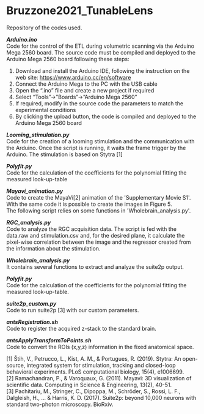 # Bruzzone2021_TunableLens
Repository of the codes used.

**_Arduino.ino_**   
Code for the control of the ETL during volumetric scanning via the Arduino Mega 2560 board.
The source code must be compiled and deployed to the Arduino Mega 2560 board following these steps:
1) Download and install the Arduino IDE, following the instruction on the web site:
<https://www.arduino.cc/en/software>
2) Connect the Arduino Mega to the PC with the USB cable
3) Open the “.ino” file and create a new project if required
4) Select “Tools”&#8594;”Boards”&#8594;”Arduino Mega 2560”
5) If required, modify in the source code the parameters to match the experimental conditions
6) By clicking the upload button, the code is compiled and deployed to the Arduino Mega 2560 board   


**_Looming_stimulation.py_**  
Code for the creation of a looming stimulation and the communication with the Arduino. Once the script is running, it waits the frame trigger by the Arduino.
The stimulation is based on Stytra [1]

**_Polyfit.py_**  
Code for the calculation of the coefficients for the polynomial fitting the measured look-up-table


**_Mayavi_animation.py_**  
Code to create the MayaVi[2] animation of the 'Supplementary Movie S1'. With the same code it is possible to create the images in Figure 5.   
The following script relies on some functions in 'Wholebrain_analysis.py'.


**_RGC_analysis.py_**  
Code to analyze the RGC acquisition data. The script is fed with the data.raw and stimulation.csv and, for the desired plane, it calculate the pixel-wise correlation between the image and the regressor created from the information about the stimulation.   


**_Wholebrain_analysis.py_**  
It contains several functions to extract and analyze the suite2p output.   


**_Polyfit.py_**  
Code for the calculation of the coefficients for the polynomial fitting the measured look-up-table.



**_suite2p_custom.py_**   
Code to run suite2p [3] with our custom parameters.   


**_antsRegistration.sh_**   
Code to register the acquired z-stack to the standard brain.   

**_antsApplyTransformToPoints.sh_**   
Code to convert the ROIs (x,y,z) information in the fixed anatomical space. 


[1] Štih, V., Petrucco, L., Kist, A. M., & Portugues, R. (2019). Stytra: An open-source, integrated system for stimulation, tracking and closed-loop behavioral experiments. PLoS computational biology, 15(4), e1006699.   
[2] Ramachandran, P., & Varoquaux, G. (2011). Mayavi: 3D visualization of scientific data. Computing in Science & Engineering, 13(2), 40-51.   
[3] Pachitariu, M., Stringer, C., Dipoppa, M., Schröder, S., Rossi, L. F., Dalgleish, H., ... & Harris, K. D. (2017). Suite2p: beyond 10,000 neurons with standard two-photon microscopy. BioRxiv.   
